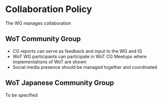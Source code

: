 # Collaboration Policy

The WG manages collaboration

## WoT Community Group

 - CG reports can serve as feedback and input to the WG and IG
-  WoT WG participants can participate in WoT CG Meetups where implementations of WoT are shown
-  Social media presence should be managed together and coordinated

## WoT Japanese Community Group

To be specified